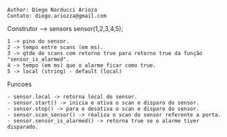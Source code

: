 	Author: Diego Narducci Arioza
	Contato: diego.ariozza@gmail.com


Construtor --> sensors sensor(1,2,3,4,5);

	1 -> pino do sensor.
	2 -> tempo entre scans (em ms).
	3 -> qtde de scans com retorno true para retorno true da função "sensor_is_alarmed".
	4 -> tempo (em ms) que o alarme ficar como true.
	5 -> local (string) - default (local)
  
Funcoes

	- sensor.local -> retorna local do sensor.
	- sensor.start() -> inicia e ativa o scan e disparo do sensor.
	- sensor.stop() -> para e desativa o scan e disparo do sensor.
	- sensor.scan_sensor() -> realiza o scan do sensor referente a porta.
	- sensor.sensor_is_alarmed() -> retorna true se o alarme tiver disparado.
